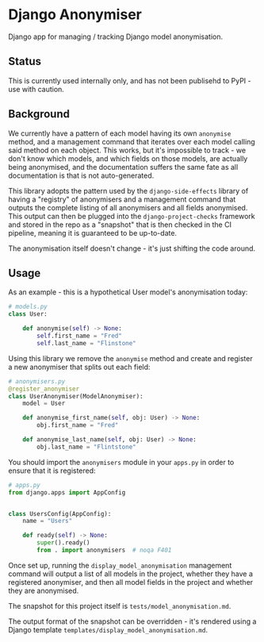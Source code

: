 # Django Anonymiser

Django app for managing / tracking Django model anonymisation.

## Status
This is currently used internally only, and has not been publisehd to
PyPI - use with caution.

## Background
We currently have a pattern of each model having its own `anonymise`
method, and a management command that iterates over each model calling
said method on each object. This works, but it's impossible to track -
we don't know which models, and which fields on those models, are
actually being anonymised, and the documentation suffers the same fate
as all documentation is that is not auto-generated.

This library adopts the pattern used by the `django-side-effects`
library of having a "registry" of anonymisers and a management command
that outputs the complete listing of all anonymisers and all fields
anonymised. This output can then be plugged into the
`django-project-checks` framework and stored in the repo as a "snapshot"
that is then checked in the CI pipeline, meaning it is guaranteed to be
up-to-date.

The anonymisation itself doesn't change - it's just shifting the code
around.

## Usage

As an example - this is a hypothetical User model's anonymisation today:

```python
# models.py
class User:

    def anonymise(self) -> None:
        self.first_name = "Fred"
        self.last_name = "Flinstone"
```
Using this library we remove the `anonymise` method and create and register
a new anonymiser that splits out each field:
```python
# anonymisers.py
@register_anonymiser
class UserAnonymiser(ModelAnonymiser):
    model = User

    def anonymise_first_name(self, obj: User) -> None:
        obj.first_name = "Fred"

    def anonymise_last_name(self, obj: User) -> None:
        obj.last_name = "Flintstone"

```
You should import the `anonymisers` module in your `apps.py` in order to
ensure that it is registered:
```python
# apps.py
from django.apps import AppConfig


class UsersConfig(AppConfig):
    name = "Users"

    def ready(self) -> None:
        super().ready()
        from . import anonymisers  # noqa F401
```

Once set up, running the `display_model_anonymisation` management command
will output a list of all models in the project, whether they have a
registered anonymiser, and then all model fields in the project and
whether they are anonymised.

The snapshot for this project itself is `tests/model_anonymisation.md`.

The output format of the snapshot can be overridden - it's rendered using
a Django template `templates/display_model_anonymisation.md`.
